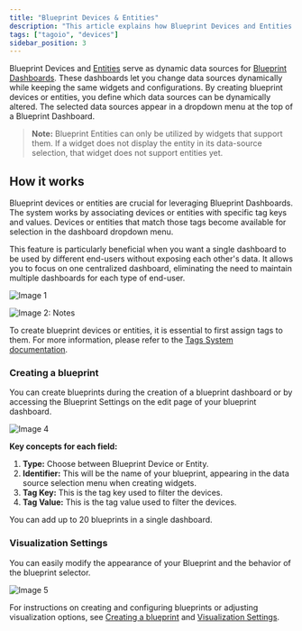 ```yaml
---
title: "Blueprint Devices & Entities"
description: "This article explains how Blueprint Devices and Entities function as dynamic data sources for Blueprint Dashboards, how they appear for selection, and important usage notes for widgets that support entities."
tags: ["tagoio", "devices"]
sidebar_position: 3
---
```

Blueprint Devices and [Entities](/docs/tagoio/getting-started/entities) serve as dynamic data sources for [Blueprint Dashboards](/docs/tagoio/dashboards/blueprint-dashboard). These dashboards let you change data sources dynamically while keeping the same widgets and configurations. By creating blueprint devices or entities, you define which data sources can be dynamically altered. The selected data sources appear in a dropdown menu at the top of a Blueprint Dashboard.

<!-- Image placeholder removed for build -->

> **Note:** Blueprint Entities can only be utilized by widgets that support them. If a widget does not display the entity in its data-source selection, that widget does not support entities yet.

## How it works
Blueprint devices or entities are crucial for leveraging Blueprint Dashboards. The system works by associating devices or entities with specific tag keys and values. Devices or entities that match those tags become available for selection in the dashboard dropdown menu.

This feature is particularly beneficial when you want a single dashboard to be used by different end-users without exposing each other's data. It allows you to focus on one centralized dashboard, eliminating the need to maintain multiple dashboards for each type of end-user.

![Image 1](/docs_imagem/tagoio/external-82f6c83e.png)

![Image 2: Notes](/docs_imagem/tagoio/file.png)

To create blueprint devices or entities, it is essential to first assign tags to them. For more information, please refer to the [Tags System documentation](/docs/tagoio/getting-started/tags-system).

### Creating a blueprint
You can create blueprints during the creation of a blueprint dashboard or by accessing the Blueprint Settings on the edit page of your blueprint dashboard.

![Image 4](/docs_imagem/tagoio/external-e4b19db0.png)

**Key concepts for each field:**

1. **Type:** Choose between Blueprint Device or Entity.
2. **Identifier:** This will be the name of your blueprint, appearing in the data source selection menu when creating widgets.
3. **Tag Key:** This is the tag key used to filter the devices.
4. **Tag Value:** This is the tag value used to filter the devices.

You can add up to 20 blueprints in a single dashboard.

### Visualization Settings
You can easily modify the appearance of your Blueprint and the behavior of the blueprint selector.

![Image 5](/docs_imagem/tagoio/external-c405fa26.png)

For instructions on creating and configuring blueprints or adjusting visualization options, see [Creating a blueprint](/docs/tagoio/dashboards/blueprint-dashboard) and [Visualization Settings](/docs/tagoio/widgets/).